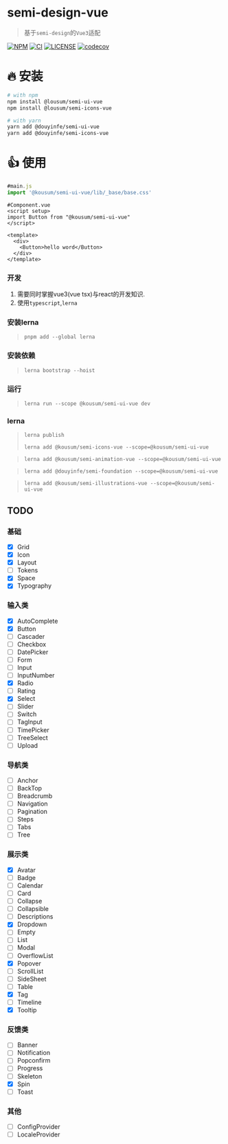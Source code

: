 # semi-design-vue

> 基于`semi-design`的`Vue3`适配

[![NPM][npm-badge]][npm-url] [![CI][ci-badge]][ci-url] [![LICENSE][license-badge]][license-url] [![codecov](https://codecov.io/gh/rashagu/semi-design-vue/branch/dev/graph/badge.svg?token=MOL39F8RO4)](https://codecov.io/gh/rashagu/semi-design-vue)


[npm-badge]: https://img.shields.io/npm/v/@kousum/semi-ui-vue.svg
[npm-url]: https://www.npmjs.com/package/@kousum/semi-ui-vue

[license-badge]: https://img.shields.io/npm/l/@kousum/semi-ui-vue
[license-url]: https://github.com/rashagu/semi-design-vue/blob/dev/LICENSE

[ci-badge]: https://github.com/rashagu/semi-design-vue/workflows/test/badge.svg?branch=dev&event=push
[ci-url]: https://github.com/rashagu/semi-design-vue/actions?query=branch%3Adev+event%3Apush



# 🔥 安装

```sh
# with npm
npm install @lousum/semi-ui-vue
npm install @lousum/semi-icons-vue

# with yarn
yarn add @douyinfe/semi-ui-vue
yarn add @douyinfe/semi-icons-vue

```

# 👍 使用

```jsx
#main.js
import '@kousum/semi-ui-vue/lib/_base/base.css'
```
```vue
#Component.vue
<script setup>
import Button from "@kousum/semi-ui-vue"
</script>

<template>
  <div>
    <Button>hello word</Button>
  </div>
</template>
```


### 开发
1. 需要同时掌握vue3(vue tsx)与react的开发知识.
2. 使用`typescript`,`lerna`

### 安装lerna
> `pnpm add --global lerna`

### 安装依赖
> `lerna bootstrap --hoist`

### 运行
> `lerna run --scope @kousum/semi-ui-vue dev`


### lerna
> `lerna publish`
> 
> `lerna add @kousum/semi-icons-vue --scope=@kousum/semi-ui-vue`

> `lerna add @kousum/semi-animation-vue --scope=@kousum/semi-ui-vue`

> `lerna add @douyinfe/semi-foundation --scope=@kousum/semi-ui-vue`

> `lerna add @kousum/semi-illustrations-vue --scope=@kousum/semi-ui-vue`


## TODO

### 基础

- [x] Grid
- [x] Icon
- [x] Layout
- [ ] Tokens
- [x] Space
- [x] Typography

### 输入类

- [x] AutoComplete
- [x] Button
- [ ] Cascader
- [ ] Checkbox
- [ ] DatePicker
- [ ] Form
- [ ] Input
- [ ] InputNumber
- [x] Radio
- [ ] Rating
- [x] Select
- [ ] Slider
- [ ] Switch
- [ ] TagInput
- [ ] TimePicker
- [ ] TreeSelect
- [ ] Upload

### 导航类

- [ ] Anchor
- [ ] BackTop
- [ ] Breadcrumb
- [ ] Navigation
- [ ] Pagination
- [ ] Steps
- [ ] Tabs
- [ ] Tree

### 展示类

- [x] Avatar
- [ ] Badge
- [ ] Calendar
- [ ] Card
- [ ] Collapse
- [ ] Collapsible
- [ ] Descriptions
- [x] Dropdown
- [ ] Empty
- [ ] List
- [ ] Modal
- [ ] OverflowList
- [x] Popover
- [ ] ScrollList
- [ ] SideSheet
- [ ] Table
- [x] Tag
- [ ] Timeline
- [x] Tooltip

### 反馈类

- [ ] Banner
- [ ] Notification
- [ ] Popconfirm
- [ ] Progress
- [ ] Skeleton
- [x] Spin
- [ ] Toast

### 其他

- [ ] ConfigProvider
- [ ] LocaleProvider

